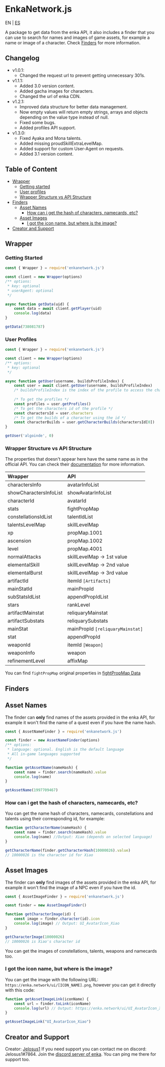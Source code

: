 # EnkaNetwork.js

EN | [ES](/README_ES.md)

A package to get data from the enka API, it also includes a finder that you can use to search for names and images of game assets, for example a name or image of a character. Check [Finders](#finders) for more information.

## Changelog
- v1.0.1:
	- Changed the request url to prevent getting unnecessary 301s.
- v1.1.1:
	- Added 3.0 version content.
	- Added gacha images for characters.
	- Changed the url of enka CDN.
- v1.2.1:
	- Improved data structure for better data management.
	- Now empty values will return empty strings, arrays and objects depending on the value type instead of null.
	- Fixed some bugs.
	- Added profiles API support.
- v1.3.0:
	- Fixed Ayaka and Mona talents.
	- Added missing proudSkillExtraLevelMap.
	- Added support for custom User-Agent on requests.
	- Added 3.1 version content.

## Table of Content
- [Wrapper](#wrapper)
	- [Getting started](#getting-started)
	- [User profiles](#user-profiles)
	- [Wrapper Structure vs API Structure](#wrapper-structure-vs-api-structure)
- [Finders](#finders)
	- [Asset Names](#asset-names)  
		- [How can i get the hash of characters, namecards, etc?](#how-can-i-get-the-hash-of-characters-namecards-etc) 
	- [Asset Images](#asset-images) 
		- [I got the icon name, but where is the image?](#i-got-the-icon-name-but-where-is-the-image)
- [Creator and Support](#creator-and-support) 

## Wrapper

### Getting Started

```js
const { Wrapper } = require('enkanetwork.js')

const client = new Wrapper(options)
/** options:
 * key: optional
 * userAgent: optional
 */

async function getData(uid) {
	const data = await client.getPlayer(uid)
	console.log(data)
}

getData(738081787)
```

### User Profiles

```js
const { Wrapper } = require('enkanetwork.js')

const client = new Wrapper(options)
/** options:
 * key: optional
 */

async function getUser(username, buildsProfileIndex) {
	const user = await client.getUser(username, buildsProfileIndex)
	/* buildsProfileIndex is the index of the profile to access the character builds. For example: if you have 2 profiles, to access the 1st one the index will be 0 and to access the 2nd one will be 1 */
	
	/* To get the profiles */
	const profiles = user.getProfiles()
	/* To get the characters id of the profile */
	const charactersId = user.characters
	/* To get the builds of a character using the id */
	const characterBuilds = user.getCharacterBuilds(charactersId[0])
}

getUser('algoinde', 0)
```

### Wrapper Structure vs API Structure
The properties that doesn't appear here have the same name as in the official API. You can check their [documentation](https://api.enka.network/#/) for more information.

| Wrapper | API |
| :---------- | :--- | 
| charactersInfo | avatarInfoList |
| showCharactersInfoList | showAvatarInfoList |
| characterId | avatarId |
| stats | fightPropMap |
| constellationsIdList | talentIdList |
| talentsLevelMap | skillLevelMap |
| xp | propMap.1001 |
| ascension | propMap.1002 |
| level | propMap.4001 |
| normalAttacks | skillLevelMap -> 1st value |
| elementalSkill | skillLevelMap -> 2nd value |
| elementalBurst | skillLevelMap -> 3rd value |
| artifactId | itemId `[Artifacts]` |
| mainStatId | mainPropId |
| subStatsIdList | appendPropIdList |
| stars | rankLevel |
| artifactMainstat | reliquaryMainstat |
| artifactSubstats | reliquarySubstats |
| mainStat | mainPropId `[reliquaryMainstat]` |
| stat | appendPropId |
| weaponId | itemId `[Weapon]` |
| weaponInfo | weapon |
| refinementLevel | affixMap |

You can find `fightPropMap` original properties in [fightPropMap Data](https://api.enka.network/#/api?id=fightprop)

## Finders

## Asset Names

The finder can **only** find names of the assets provided in the enka API, for example it won't find the name of a quest even if you have the name hash.

```js
const { AssetNameFinder } = require('enkanetwork.js')

const finder = new AssetNameFinder(options)
/** options:
 * language: optional. English is the default language
 * All in-game languages supported
 */

function getAssetName(nameHash) {
	const name = finder.search(nameHash).value
	console.log(name)
} 

getAssetName(1997709467)
```

### How can i get the hash of characters, namecards, etc?

You can get the name hash of characters, namecards, constellations and talents using their corresponding id, for example:

```js
function getCharacterName(nameHash) {
	const name = finder.search(nameHash).value
	console.log(name) //Output: Xiao (depends on selected language)
}

getCharacterName(finder.getCharacterHash(10000026).value)
// 10000026 is the character id for Xiao
```

## Asset Images

The finder can **only** find images of the assets provided in the enka API, for example it won't find the image of a NPC even if you have the id.

```js
const { AssetImageFinder } = require('enkanetwork.js')

const finder = new AssetImageFinder()

function getCharacterImage(id) {
	const image = finder.character(id).icon
	console.log(image) // Output: UI_AvatarIcon_Xiao
}

getCharacterImage(10000026)
// 10000026 is Xiao's character id
```

You can get the images of constellations, talents, weapons and namecards too.

### I got the icon name, but where is the image?

You can get the image with the following URL: `https://enka.network/ui/[ICON_NAME].png`, however you can get it directly with this code:

```js
function getAssetImageLink(iconName) {
	const url = finder.toLink(iconName)
	console.log(url) // Output: https://enka.network/ui/UI_AvatarIcon_Xiao.png
}

getAssetImageLink("UI_AvatarIcon_Xiao")
```

## Creator and Support

Creator: [Jelosus1](https://github.com/Jelosus2/)
If you need support you can contact me on discord: Jelosus1#7864.
Join the [discord server of enka](https://discord.gg/eUv6gcsjqe). You can ping me there for support too.